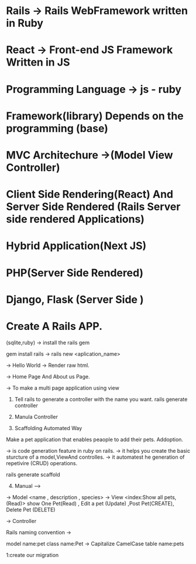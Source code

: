 # Rails -> Rails WebFramework written in Ruby

# React -> Front-end JS Framework Written in JS

# Programming Language -> js - ruby

# Framework(library) Depends on the programming (base)

# MVC Architechure ->(Model View Controller)

# Client Side Rendering(React) And Server Side Rendered (Rails Server side rendered Applications)

# Hybrid Application(Next JS)

# PHP(Server Side Rendered)

# Django, Flask (Server Side )

# Create A Rails APP.

(sqlite,ruby)
-> install the rails gem

gem install rails
-> rails new <aplication_name>

-> Hello World -> Render raw html.

-> Home Page And About us Page.

-> To make a multi page application using view

1. Tell rails to generate a controller with the name you want.
   rails generate controller <NAME>

2. Manula Controller

3. Scaffolding Automated Way

Make a pet application that enables peaople to add their pets.
Addoption.

-> is code generation feature in ruby on rails.
-> it helps you create the basic sturcture of a model,ViewAnd controlles.
-> it automatest he generation of repetivire (CRUD) operations.

rails generate scaffold <name> <resource values>

4. Manual -->

-> Model <Pet>  <name , description , species>
-> View <index:Show all pets,(Read)> show One Pet(Read) , Edit a pet (Update) ,Post Pet(CREATE),  Delete Pet  (DELETE)

-> Controller <function to handle each view>



Rails naming convention -> 

model name:pet
class name:Pet -> Capitalize CamelCase
table name:pets

1:create our migration